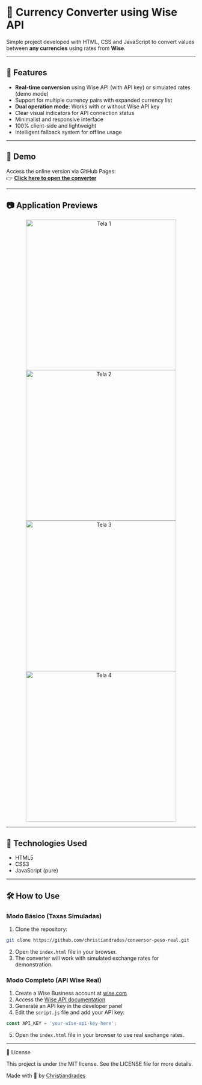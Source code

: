 # 💱 Currency Converter using Wise API

Simple project developed with HTML, CSS and JavaScript to convert values between **any currencies** using rates from **Wise**.

---

## 📌 Features

- **Real-time conversion** using Wise API (with API key) or simulated rates (demo mode)
- Support for multiple currency pairs with expanded currency list
- **Dual operation mode**: Works with or without Wise API key
- Clear visual indicators for API connection status
- Minimalist and responsive interface
- 100% client-side and lightweight
- Intelligent fallback system for offline usage

---

## 🚀 Demo

Access the online version via GitHub Pages:  
👉 **[Click here to open the converter](https://christiandrades.github.io/conversor-peso-real)**

---

## 📷 Application Previews

<div align="center">
  <img src="https://i.postimg.cc/sDvQVMk8/IMG-3072.jpg" alt="Tela 1" width="400" />
  <br />
  <img src="https://i.postimg.cc/GhVB9crp/IMG-3073.jpg" alt="Tela 2" width="400" />
  <br />
  <img src="https://i.postimg.cc/tgHYt2sQ/IMG-3074.jpg" alt="Tela 3" width="400" />
  <br />
  <img src="https://i.postimg.cc/GmD4yZhx/IMG-3075.jpg" alt="Tela 4" width="400" />
</div>

---

## 🧠 Technologies Used

- HTML5
- CSS3
- JavaScript (pure)

---

## 🛠️ How to Use

### Modo Básico (Taxas Simuladas)
1. Clone the repository:
```bash
git clone https://github.com/christiandrades/conversor-peso-real.git
```
2. Open the `index.html` file in your browser.
3. The converter will work with simulated exchange rates for demonstration.

### Modo Completo (API Wise Real)
1. Create a Wise Business account at [wise.com](https://wise.com)
2. Access the [Wise API documentation](https://wise.com/help/articles/2932150/wise-api)
3. Generate an API key in the developer panel
4. Edit the `script.js` file and add your API key:
```javascript
const API_KEY = 'your-wise-api-key-here';
```
5. Open the `index.html` file in your browser to use real exchange rates.

---


📄 License

This project is under the MIT license.
See the LICENSE file for more details.

Made with 💚 by [Christiandrades](https://github.com/christiandrades)


